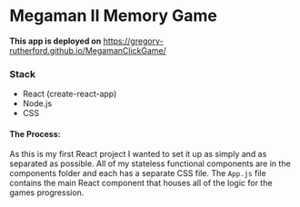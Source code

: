 # Megaman II Memory Game

__This app is deployed on__ https://gregory-rutherford.github.io/MegamanClickGame/ 

### Stack
* React (create-react-app)
* Node.js
* CSS

#### The Process:

As this is my first React project I wanted to set it up as simply and as separated as possible. All of my stateless functional components are in the components folder and each has a separate CSS file. The `App.js` file contains the main React component that houses all of the logic for the games progression.


